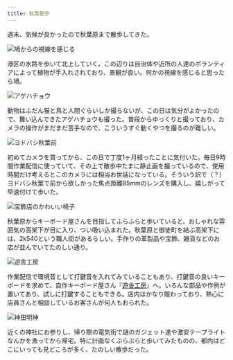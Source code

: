 ```yaml
---
title: 秋葉散歩
---
```

週末、気候が良かったので秋葉原まで散歩してきた。

![](https://lh4.googleusercontent.com/vHoxy4ix3AEmeV7NjedlnBRlMnlwvWekvFzCLavm5vnX6sXmEenWCsMo9ZFQOX0SoraA3E_qTCF3BkDC_uzdrG843-F6uqhhuP3Lej883HBCLbBTBNo51a5tZMQJVAqB7rTLpvaZTPXT1tWUNI60lxAB6gmF6GBVhf3WMmQlx9eFUf9UPV6yIlf5r4uzmg "鳩からの視線を感じる")

港区の水路を歩いて北上していく。この辺りは自治体や近所の人達のボランティアによって植物が手入れされており、景観が良い。何かの視線を感じると思ったら鳩。

![](https://lh3.googleusercontent.com/njZWQ3oFZj2l0QPuIMvpFaUEK2IwR9L6AL6lUg8Gvug1cdcyAhB8e3plenSM8UbZybSTbSwpRTK_xYhT0diLdifsjbVlhPWkJH5mZRuCg1kacFffMVMfE6ikpvn3qdZFLk1MCZ28uzQCUUIw8CAGHImYJPy8e5HU_aKJ1XcQU--LoFuxUc7E-CyfzfTI0A "アゲハチョウ")

動物はふだん猫と鳥と人間ぐらいしか撮らないが、この日は気分がよかったので、舞い込んできたアゲハチョウも撮った。普段からゆっくりと撮っており、カメラの操作がまだまだ苦手なので、こういうすぐ動くやつを撮るのが難しい。

![](https://lh6.googleusercontent.com/6jVbE_669IteyPFQf5i94MArWg5IqFyzTos2E2ogC1EJIlN6AfmXORJn_y0Q3tDw4v2nis6s15KI3XfcyB6tzZUs8sVI5S81H7MJp4fvnQ5OTDEcj8UlWt3VOyI2xqzAZcG66pz_jeGCnUx0wML8nphb0y7Ox13qud74AnWhX6vr6psq38l_86p8Bf5kYw "ヨドバシ秋葉前")

初めてカメラを買ってから、この日で丁度1ヶ月経ったことに気付いた。毎日9時間作業配信に使っていて、その上で散歩中たまに静止画を撮っているので、使用時間だけ考えるとこのカメラには相当お世話になっている。そういう訳で（？）ヨドバシ秋葉で前から欲しかった焦点距離85mmのレンズを購入し、嬉しがって早速付けて歩いた。

![](https://lh3.googleusercontent.com/EuLvDk0V_h3jqpeskwbg4OWqNJgdfzPX2aJqeR6iG_YYxe2izGbvEy6lhq_l2aSFl7ZFcykhKod4eXWRDl9kEf4s23MbWv-ubF5Acukk36pHt_NqwKCXqOh9vTJUaMEoUES93zwc7SzfFRjGJL3rsK0NMjneWwnstd5eQ81mnHvZSb9cXTdSXQXPL505hQ "宝飾店のかわいい椅子")

秋葉原からキーボード屋さんを目指してふらふらと歩いていると、おしゃれな雰囲気の高架下が目に入り、つい吸い込まれた。秋葉原と御徒町を結ぶ高架下には、2k540という職人街があるらしい。手作りの革製品や宝飾、雑貨などのお店が並んでいてたのしい通り。

![](https://lh5.googleusercontent.com/tMLl8w4quAue8gJNeHhddQMrrtrhp3kqRKUtR9a4Yhwex3S8ZFvOaY0ffmEXUO020a9YMyENBSueMeajzaH-IWzdI5UaHDokGQ0DZVzwbpIs9S4uBTjh74oqRk89uAwkFC7H75JnKj5GJsmnFrKmry6Y8y8gF_rQlzUHcnwBeI9JX0vjpy4b6MfFvhpEtg "遊舎工房")

作業配信で環境音として打鍵音を入れてみていることもあり、打鍵音の良いキーボードを求めて、自作キーボード屋さん『[遊舎工房](https://yushakobo.jp/)』へ。いろんな部品や作例が置いてあり、試しに打鍵することもできる。店内はかなり賑わっており、熱心に店員さんと相談しているお客さんが何人もおられた。

![](https://lh4.googleusercontent.com/UXpeP3ofh8hrk-dijKDKBB1zd4hxTLgm4DJPanVC_vfjN7cYmx04ECtiB3jS6KigexAuDuDO06Bs4Y4FW-LJwTfD9-ygAxH8Qx8AK7BeREbBjbRRXwFBNWm0aYGKpBDzRS48jhaAzV39yolGu2ij3pN9sDpIwVd4BFkN1OEX40T5TsMV8vOW3s5RNC_ADA "神田明神")

近くの神社にお参りし、帰り際の電気街で謎のガジェット達や激安テープライトなんかを漁ってから帰宅。特に計画なくぶらぶらと歩いてみたものの、都内はどこにいっても見どころが多く、たのしい散歩だった。
